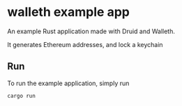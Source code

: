 # walleth example app

An example Rust application made with Druid and Walleth.

It generates Ethereum addresses, and lock a keychain

## Run
To run the example application, simply run

```
cargo run
```
